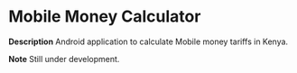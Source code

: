 # Mobile Money Calculator
**Description**
Android application to calculate Mobile money tariffs in Kenya.

**Note**
Still under development.
